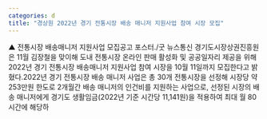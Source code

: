```yaml
---
categories: d
title: "경상원 2022년 경기 전통시장 배송 매니저 지원사업 참여 시장 모집"
---
```

▲ 전통시장 배송매니저 지원사업 모집공고 포스터./굿 뉴스통신 경기도시장상권진흥원은 11월 김장철을 맞이해 도내 전통시장 온라인 판매 활성화 및 공공일자리 제공을 위해 2022년 경기 전통시장 배송매니저 지원사업 참여 시장을 10월 11일까지 모집한다고 밝혔다.2022년 경기 전통시장 배송 매니저 사업은 총 30개 전통시장을 선정해 시장당 약 253만원 한도로 2개월간 배송 매니저의 인건비를 지원하는 사업으로, 선정된 시장의 배송 매니저에게 경기도 생활임금(2022년 기준 시간당 11,141원)을 적용하여 최대 월 80시간에 해당하